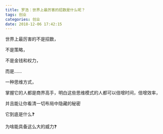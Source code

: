 ```yaml
---
title: 罗浩：世界上最厉害的招数是什么呢？
tags: 创业
categories: 创业
date: 2018-12-06 17:42:15
---
```


世界上最厉害的不是招数，



不是策略，

不是金钱和权力，

而是……



一种思维方式，

掌握它的人都是商界高手，明白这些思维模式的人都可以倍增时间，倍增效率，

并且能让你看清一切布局中隐藏的秘密

它到底是什么❓

为啥能具备这么大的威力❓
